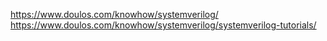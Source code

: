 https://www.doulos.com/knowhow/systemverilog/
https://www.doulos.com/knowhow/systemverilog/systemverilog-tutorials/